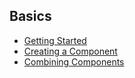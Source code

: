 ## Basics

* [Getting Started](GettingStarted.md)
* [Creating a Component](CreatingAComponent.md)
* [Combining Components](CombiningComponents.md)

